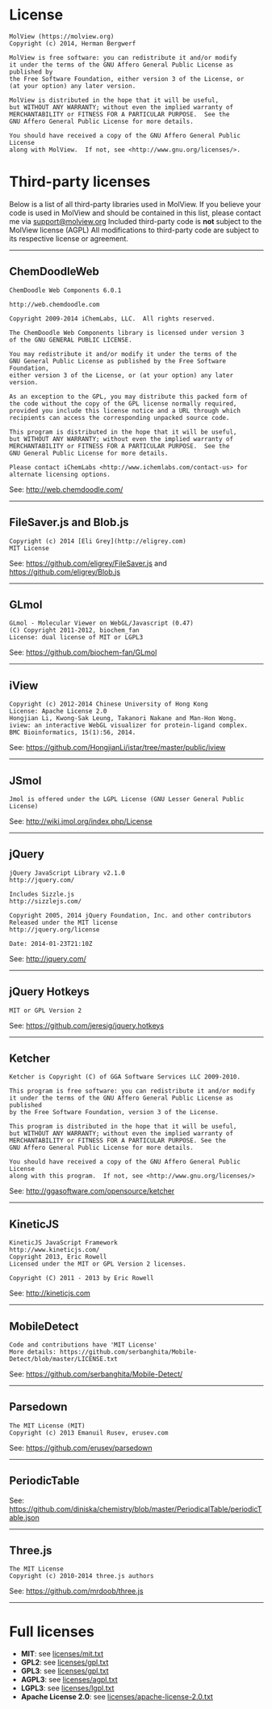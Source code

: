 License
=======
```
MolView (https://molview.org)
Copyright (c) 2014, Herman Bergwerf

MolView is free software: you can redistribute it and/or modify
it under the terms of the GNU Affero General Public License as published by
the Free Software Foundation, either version 3 of the License, or
(at your option) any later version.

MolView is distributed in the hope that it will be useful,
but WITHOUT ANY WARRANTY; without even the implied warranty of
MERCHANTABILITY or FITNESS FOR A PARTICULAR PURPOSE.  See the
GNU Affero General Public License for more details.

You should have received a copy of the GNU Affero General Public License
along with MolView.  If not, see <http://www.gnu.org/licenses/>.
```

Third-party licenses
====================
Below is a list of all third-party libraries used in MolView.
If you believe your code is used in MolView and should be contained in this list,
please contact me via <support@molview.org>
Included third-party code is **not** subject to the MolView license (AGPL)
All modifications to third-party code are subject to its respective
license or agreement.

---

## ChemDoodleWeb
```
ChemDoodle Web Components 6.0.1

http://web.chemdoodle.com

Copyright 2009-2014 iChemLabs, LLC.  All rights reserved.

The ChemDoodle Web Components library is licensed under version 3
of the GNU GENERAL PUBLIC LICENSE.

You may redistribute it and/or modify it under the terms of the
GNU General Public License as published by the Free Software Foundation,
either version 3 of the License, or (at your option) any later version.

As an exception to the GPL, you may distribute this packed form of
the code without the copy of the GPL license normally required,
provided you include this license notice and a URL through which
recipients can access the corresponding unpacked source code.

This program is distributed in the hope that it will be useful,
but WITHOUT ANY WARRANTY; without even the implied warranty of
MERCHANTABILITY or FITNESS FOR A PARTICULAR PURPOSE.  See the
GNU General Public License for more details.

Please contact iChemLabs <http://www.ichemlabs.com/contact-us> for
alternate licensing options.
```
See: http://web.chemdoodle.com/

---

## FileSaver.js and Blob.js
```
Copyright (c) 2014 [Eli Grey](http://eligrey.com)
MIT License
```
See: https://github.com/eligrey/FileSaver.js
and https://github.com/eligrey/Blob.js

---

## GLmol
```
GLmol - Molecular Viewer on WebGL/Javascript (0.47)
(C) Copyright 2011-2012, biochem_fan
License: dual license of MIT or LGPL3
```
See: https://github.com/biochem-fan/GLmol

---

## iView
```
Copyright (c) 2012-2014 Chinese University of Hong Kong
License: Apache License 2.0
Hongjian Li, Kwong-Sak Leung, Takanori Nakane and Man-Hon Wong.
iview: an interactive WebGL visualizer for protein-ligand complex.
BMC Bioinformatics, 15(1):56, 2014.
```
See: https://github.com/HongjianLi/istar/tree/master/public/iview

---

## JSmol
```
Jmol is offered under the LGPL License (GNU Lesser General Public License)
```
See: http://wiki.jmol.org/index.php/License

---

## jQuery
```
jQuery JavaScript Library v2.1.0
http://jquery.com/

Includes Sizzle.js
http://sizzlejs.com/

Copyright 2005, 2014 jQuery Foundation, Inc. and other contributors
Released under the MIT license
http://jquery.org/license

Date: 2014-01-23T21:10Z
```
See: http://jquery.com/

---

## jQuery Hotkeys
```
MIT or GPL Version 2
```
See: https://github.com/jeresig/jquery.hotkeys

---

## Ketcher
```
Ketcher is Copyright (C) of GGA Software Services LLC 2009-2010.

This program is free software: you can redistribute it and/or modify
it under the terms of the GNU Affero General Public License as published
by the Free Software Foundation, version 3 of the License.

This program is distributed in the hope that it will be useful,
but WITHOUT ANY WARRANTY; without even the implied warranty of
MERCHANTABILITY or FITNESS FOR A PARTICULAR PURPOSE. See the
GNU Affero General Public License for more details.

You should have received a copy of the GNU Affero General Public License
along with this program.  If not, see <http://www.gnu.org/licenses/>
```
See: http://ggasoftware.com/opensource/ketcher

---

## KineticJS
```
KineticJS JavaScript Framework
http://www.kineticjs.com/
Copyright 2013, Eric Rowell
Licensed under the MIT or GPL Version 2 licenses.

Copyright (C) 2011 - 2013 by Eric Rowell
```
See: http://kineticjs.com

---

## MobileDetect
```
Code and contributions have 'MIT License'
More details: https://github.com/serbanghita/Mobile-Detect/blob/master/LICENSE.txt
```
See: https://github.com/serbanghita/Mobile-Detect/

---

## Parsedown
```
The MIT License (MIT)
Copyright (c) 2013 Emanuil Rusev, erusev.com
```
See: https://github.com/erusev/parsedown

---

## PeriodicTable
See: https://github.com/diniska/chemistry/blob/master/PeriodicalTable/periodicTable.json

---

## Three.js
```
The MIT License
Copyright (c) 2010-2014 three.js authors
```
See: https://github.com/mrdoob/three.js

---

Full licenses
=============
- **MIT**: see [licenses/mit.txt](licenses/mit.txt)
- **GPL2**: see [licenses/gpl.txt](licenses/gpl-2.0.txt)
- **GPL3**: see [licenses/gpl.txt](licenses/gpl.txt)
- **AGPL3**: see [licenses/agpl.txt](licenses/agpl.txt)
- **LGPL3**: see [licenses/lgpl.txt](licenses/lgpl.txt)
- **Apache License 2.0**: see [licenses/apache-license-2.0.txt](licenses/apache-license-2.0.txt)
